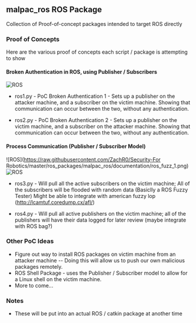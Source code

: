 ## malpac_ros ROS Package
Collection of Proof-of-concept packages intended to target ROS directly

### Proof of Concepts
Here are the various proof of concepts each script / package is attempting to show

#### Broken Authentication in ROS, using Publisher / Subscribers
  ![ROS](https://raw.githubusercontent.com/ZachR0/Security-For-Robotics/master/ros_packages/malpac_ros/documentation/POC_auth_proof.png)
  * ros1.py - PoC Broken Authentication 1 - Sets up a publisher on the attacker machine, and a subscriber on the victim machine. Showing that communication can occur between the two, without any authentication.

  * ros2.py - PoC Broken Authentication 2 - Sets up a publisher on the victim machine, and a subscriber on the attacker machine. Showing that communication can occur between the two, without any authentication.

#### Process Communication (Publisher / Subscriber Model)
  ![ROS](https://raw.githubusercontent.com/ZachR0/Security-For Robotics/master/ros_packages/malpac_ros/documentation/ros_fuzz_1.png)
  ![ROS](https://raw.githubusercontent.com/ZachR0/Security-For-Robotics/master/ros_packages/malpac_ros/documentation/ros_fuzz_2.png)
  * ros3.py - Will pull all the active subscribers on the victim machine; All of the subscribers will be flooded with random data (Basiclly a ROS Fuzzy Tester)
  Might be able to integrate with american fuzzy lop (http://lcamtuf.coredump.cx/afl/)

  * ros4.py - Will pull all active publishers on the victim machine; all of the publishers will have their data logged for later review (maybe integrate with ROS bag?)


### Other PoC Ideas
  * Figure out way to install ROS packages on victim machine from an attacker machine -- Doing this will allow us to push our own malicious packages remotely.
  * ROS Shell Package - uses the Publisher / Subscriber model to allow for a Linux shell on the victim machine.
  * More to come...

### Notes
  * These will be put into an actual ROS / catkin package at another time

